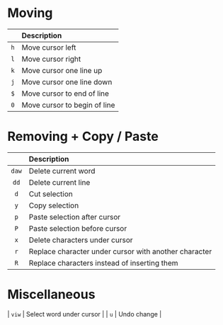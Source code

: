# Moving

| | Description |
|:-:|:-|
| `h` | Move cursor left |
| `l` | Move cursor right |
| `k` | Move cursor one line up |
| `j` | Move cursor one line down |
| `$` | Move cursor to end of line |
| `0` | Move cursor to begin of line |

# Removing + Copy / Paste

| | Description |
|:-:|:-|
| `daw` | Delete current word |
| `dd` | Delete current line |
| `d` | Cut selection |
| `y` | Copy selection |
| `p` | Paste selection after cursor |
| `P` | Paste selection before cursor |
| `x` | Delete characters under cursor |
| `r` | Replace character under cursor with another character |
| `R` | Replace characters instead of inserting them |

# Miscellaneous

| `viw` | Select word under cursor |
| `u` | Undo change |

